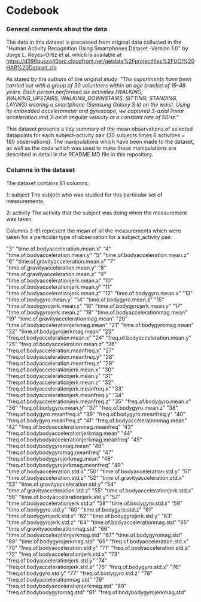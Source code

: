# Codebook

### General comments about the data
The data in this dataset is processed from original data collected in the "Human Activity Recognition Using Smartphones Dataset -Version 1.0" by Jorge L. Reyes-Ortiz et al. which is available at https://d396qusza40orc.cloudfront.net/getdata%2Fprojectfiles%2FUCI%20HAR%20Dataset.zip

As stated by the authors of the original study:
*"The experiments have been carried out with a group of 30 volunteers within an age bracket of 19-48 years. Each person performed six activities (WALKING, WALKING_UPSTAIRS, WALKING_DOWNSTAIRS, SITTING, STANDING, LAYING) wearing a smartphone (Samsung Galaxy S II) on the waist. Using its embedded accelerometer and gyroscope, we captured 3-axial linear acceleration and 3-axial angular velocity at a constant rate of 50Hz."*

This dataset presents a tidy summary of the mean observations of selected datapoints for each subject-activity pair (30 subjects times 6 activities = 180 observations).
The manipulations which have been made to the dataset, as well as the code which was used to make these manipulations are described in detail in the README.MD file in this repository.
### Columns in the dataset
The dataset contains 81 columns:

1: subject
The subject who was studied for this particular set of measurements.

2: activity
The activity that the subject was doing when the measurement was taken.

Columns 3-81 represent the mean of all the measurements which were taken for a particular type of observation for a subject_activity pair.

"3" "time.of.bodyacceleration.mean.x"
"4" "time.of.bodyacceleration.mean.y"
"5" "time.of.bodyacceleration.mean.z"
"6" "time.of.gravityacceleration.mean.x"
"7" "time.of.gravityacceleration.mean.y"
"8" "time.of.gravityacceleration.mean.z"
"9" "time.of.bodyaccelerationjerk.mean.x"
"10" "time.of.bodyaccelerationjerk.mean.y"
"11" "time.of.bodyaccelerationjerk.mean.z"
"12" "time.of.bodygyro.mean.x"
"13" "time.of.bodygyro.mean.y"
"14" "time.of.bodygyro.mean.z"
"15" "time.of.bodygyrojerk.mean.x"
"16" "time.of.bodygyrojerk.mean.y"
"17" "time.of.bodygyrojerk.mean.z"
"18" "time.of.bodyaccelerationmag.mean"
"19" "time.of.gravityaccelerationmag.mean"
"20" "time.of.bodyaccelerationjerkmag.mean"
"21" "time.of.bodygyromag.mean"
"22" "time.of.bodygyrojerkmag.mean"
"23" "freq.of.bodyacceleration.mean.x"
"24" "freq.of.bodyacceleration.mean.y"
"25" "freq.of.bodyacceleration.mean.z"
"26" "freq.of.bodyacceleration.meanfreq.x"
"27" "freq.of.bodyacceleration.meanfreq.y"
"28" "freq.of.bodyacceleration.meanfreq.z"
"29" "freq.of.bodyaccelerationjerk.mean.x"
"30" "freq.of.bodyaccelerationjerk.mean.y"
"31" "freq.of.bodyaccelerationjerk.mean.z"
"32" "freq.of.bodyaccelerationjerk.meanfreq.x"
"33" "freq.of.bodyaccelerationjerk.meanfreq.y"
"34" "freq.of.bodyaccelerationjerk.meanfreq.z"
"35" "freq.of.bodygyro.mean.x"
"36" "freq.of.bodygyro.mean.y"
"37" "freq.of.bodygyro.mean.z"
"38" "freq.of.bodygyro.meanfreq.x"
"39" "freq.of.bodygyro.meanfreq.y"
"40" "freq.of.bodygyro.meanfreq.z"
"41" "freq.of.bodyaccelerationmag.mean"
"42" "freq.of.bodyaccelerationmag.meanfreq"
"43" "freq.of.bodybodyaccelerationjerkmag.mean"
"44" "freq.of.bodybodyaccelerationjerkmag.meanfreq"
"45" "freq.of.bodybodygyromag.mean"
"46" "freq.of.bodybodygyromag.meanfreq"
"47" "freq.of.bodybodygyrojerkmag.mean"
"48" "freq.of.bodybodygyrojerkmag.meanfreq"
"49" "time.of.bodyacceleration.std.x"
"50" "time.of.bodyacceleration.std.y"
"51" "time.of.bodyacceleration.std.z"
"52" "time.of.gravityacceleration.std.x"
"53" "time.of.gravityacceleration.std.y"
"54" "time.of.gravityacceleration.std.z"
"55" "time.of.bodyaccelerationjerk.std.x"
"56" "time.of.bodyaccelerationjerk.std.y"
"57" "time.of.bodyaccelerationjerk.std.z"
"58" "time.of.bodygyro.std.x"
"59" "time.of.bodygyro.std.y"
"60" "time.of.bodygyro.std.z"
"61" "time.of.bodygyrojerk.std.x"
"62" "time.of.bodygyrojerk.std.y"
"63" "time.of.bodygyrojerk.std.z"
"64" "time.of.bodyaccelerationmag.std"
"65" "time.of.gravityaccelerationmag.std"
"66" "time.of.bodyaccelerationjerkmag.std"
"67" "time.of.bodygyromag.std"
"68" "time.of.bodygyrojerkmag.std"
"69" "freq.of.bodyacceleration.std.x"
"70" "freq.of.bodyacceleration.std.y"
"71" "freq.of.bodyacceleration.std.z"
"72" "freq.of.bodyaccelerationjerk.std.x"
"73" "freq.of.bodyaccelerationjerk.std.y"
"74" "freq.of.bodyaccelerationjerk.std.z"
"75" "freq.of.bodygyro.std.x"
"76" "freq.of.bodygyro.std.y"
"77" "freq.of.bodygyro.std.z"
"78" "freq.of.bodyaccelerationmag.std"
"79" "freq.of.bodybodyaccelerationjerkmag.std"
"80" "freq.of.bodybodygyromag.std"
"81" "freq.of.bodybodygyrojerkmag.std"